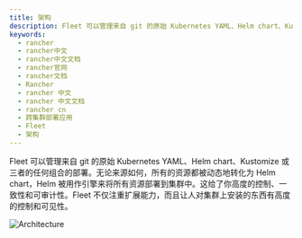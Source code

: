 ```yaml
---
title: 架构
description: Fleet 可以管理来自 git 的原始 Kubernetes YAML、Helm chart、Kustomize 或三者的任何组合的部署。无论来源如何，所有的资源都被动态地转化为 Helm chart，Helm 被用作引擎来将所有资源部署到集群中。这给了你高度的控制、一致性和可审计性。Fleet 不仅注重扩展能力，而且让人对集群上安装的东西有高度的控制和可见性。
keywords:
  - rancher
  - rancher中文
  - rancher中文文档
  - rancher官网
  - rancher文档
  - Rancher
  - rancher 中文
  - rancher 中文文档
  - rancher cn
  - 跨集群部署应用
  - Fleet
  - 架构
---
```


Fleet 可以管理来自 git 的原始 Kubernetes YAML、Helm chart、Kustomize 或三者的任何组合的部署。无论来源如何，所有的资源都被动态地转化为 Helm chart，Helm 被用作引擎来将所有资源部署到集群中。这给了你高度的控制、一致性和可审计性。Fleet 不仅注重扩展能力，而且让人对集群上安装的东西有高度的控制和可见性。

![Architecture](/img/rancher/fleet-architecture.svg)
